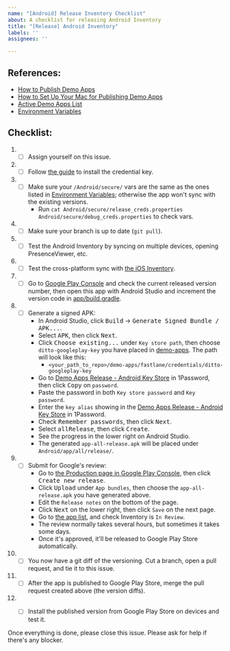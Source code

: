 ```yaml
---
name: "[Android] Release Inventory Checklist"
about: A checklist for releasing Android Inventory
title: "[Release] Android Inventory"
labels: ''
assignees: ''

---
```


## References:
- [How to Publish Demo Apps](https://www.notion.so/getditto/How-to-Publish-Demo-Apps-4f00f8e544ac4402a4c450c0bf48649d)
- [How to Set Up Your Mac for Publishing Demo Apps](https://www.notion.so/getditto/How-to-Set-Up-Your-Mac-for-Publishing-Demo-Apps-aa53e4a74f1c44d3a1f8c26e708bd904)
- [Active Demo Apps List](https://www.notion.so/getditto/Active-Demo-Apps-List-60ccd64acbb74430b7f0d4db83bd412e)
- [Environment Variables](https://www.notion.so/getditto/Environment-Variables-78261e05a2b44a299ee388f06e9ff86a)

## Checklist:
1. - [ ] Assign yourself on this issue.
1. - [ ] Follow [the guide](https://www.notion.so/getditto/How-to-Set-Up-Your-Mac-for-Publishing-Demo-Apps-aa53e4a74f1c44d3a1f8c26e708bd904) to install the credential key.
1. - [ ] Make sure your `/Android/secure/` vars are the same as the ones listed in [Environment Variables](https://www.notion.so/getditto/Environment-Variables-78261e05a2b44a299ee388f06e9ff86a?pvs=4#01bb66828f7549639db3dd9f8737cf38); otherwise the app won't sync with the existing versions.
      - Run `cat Android/secure/release_creds.properties Android/secure/debug_creds.properties` to check vars.
1. - [ ] Make sure your branch is up to date (`git pull`).
1. - [ ] Test the Android Inventory by syncing on multiple devices, opening PresenceViewer, etc.
1. - [ ] Test the cross-platform sync with [the iOS Inventory](https://github.com/getditto/demoapp-inventory/tree/main/iOS).
1. - [ ] Go to [Google Play Console](https://play.google.com/console/u/0/developers/6545405960643680014/app/4972539189514589633/tracks/production?tab=releases) and check the current released version number, then open this app with Android Studio and increment the version code in [app/build.gradle](https://github.com/getditto/demoapp-inventory/blob/main/Android/app/build.gradle#L12).
1. - [ ] Generate a signed APK:
      - In Android Studio, click <kbd>Build</kbd> → <kbd>Generate Signed Bundle / APK...</kbd>.
      - Select <kbd>APK</kbd>, then click <kbd>Next</kbd>.
      - Click <kbd>Choose existing...</kbd> under `Key store path`, then choose `ditto-googleplay-key` you have placed in [demo-apps](https://github.com/getditto/ditto-apps). The path will look like this:
          - `<your_path_to_repo>/demo-apps/fastlane/credentials/ditto-googleplay-key`
      - Go to [Demo Apps Release - Android Key Store](https://my.1password.com/vaults/ks6bysyiuwyl4memcaidub5uuq/allitems/g2bdheq4vfnkvy5hlgcdo227zu) in 1Password, then click <kbd>Copy</kbd> on `password`.
      - Paste the password in both `Key store password` and `Key password`.
      - Enter the `key alias` showing in the [Demo Apps Release - Android Key Store](https://my.1password.com/vaults/ks6bysyiuwyl4memcaidub5uuq/allitems/g2bdheq4vfnkvy5hlgcdo227zu) in 1Password.
      - Check <kbd>Remember passwords</kbd>, then click <kbd>Next</kbd>.
      - Select <kbd>allRelease</kbd>, then click <kbd>Create</kbd>.
      - See the progress in the lower right on Android Studio.
      - The generated `app-all-release.apk` will be placed under `Android/app/all/release/`.
1. - [ ] Submit for Google's review:
      - Go to [the Production page in Google Play Console](https://play.google.com/console/u/0/developers/6545405960643680014/app/4972539189514589633/tracks/production), then click <kbd>Create new release</kbd>.
      - Click <kbd>Upload</kbd> under `App bundles`, then choose the `app-all-release.apk` you have generated above.
      - Edit the `Release notes` on the bottom of the page.
      - Click <kbd>Next</kbd> on the lower right, then click `Save` on the next page.
      - Go to [the app list](https://play.google.com/console/u/0/developers/6545405960643680014/app-list), and check Inventory is `In Review`.
      - The review normally takes several hours, but sometimes it takes some days.
      - Once it's approved, it'll be released to Google Play Store automatically.
1. - [ ] You now have a git diff of the versioning. Cut a branch, open a pull request, and tie it to this issue.
1. - [ ] After the app is published to Google Play Store, merge the pull request created above (the version diffs).
1. - [ ] Install the published version from Google Play Store on devices and test it.


Once everything is done, please close this issue.
Please ask for help if there's any blocker.
